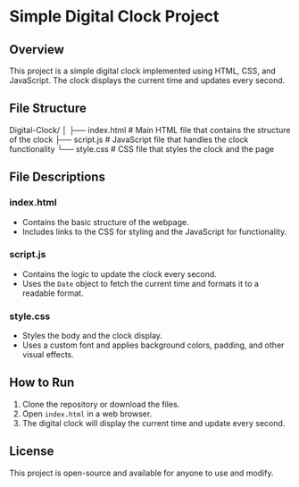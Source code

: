 # Simple Digital Clock Project

## Overview

This project is a simple digital clock implemented using HTML, CSS, and JavaScript. The clock displays the current time and updates every second.

## File Structure

Digital-Clock/
│
├── index.html # Main HTML file that contains the structure of the clock
├── script.js # JavaScript file that handles the clock functionality
└── style.css # CSS file that styles the clock and the page

## File Descriptions

### index.html

- Contains the basic structure of the webpage.
- Includes links to the CSS for styling and the JavaScript for functionality.

### script.js

- Contains the logic to update the clock every second.
- Uses the `Date` object to fetch the current time and formats it to a readable format.

### style.css

- Styles the body and the clock display.
- Uses a custom font and applies background colors, padding, and other visual effects.

## How to Run

1. Clone the repository or download the files.
2. Open `index.html` in a web browser.
3. The digital clock will display the current time and update every second.

## License

This project is open-source and available for anyone to use and modify.
